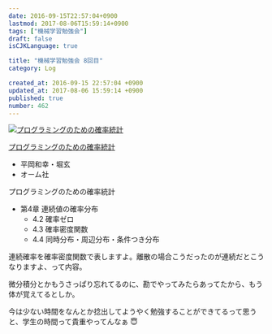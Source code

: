 ```yaml
---
date: 2016-09-15T22:57:04+0900
lastmod: 2017-08-06T15:59:14+0900
tags: ["機械学習勉強会"]
draft: false
isCJKLanguage: true

title: "機械学習勉強会 8回目"
category: Log

created_at: 2016-09-15 22:57:04 +0900
updated_at: 2017-08-06 15:59:14 +0900
published: true
number: 462
---
```


<div class="asin"><div class="asin-image"><a href="https://www.amazon.co.jp/exec/obidos/ASIN/B01IGW5CJ2/nownabe0c-22/"><img src="http://images-jp.amazon.com/images/P/B01IGW5CJ2.09._SL160_.jpg" alt="プログラミングのための確率統計" title="プログラミングのための確率統計"></a></div><div class="asin-detail"><p><a href="https://www.amazon.co.jp/exec/obidos/ASIN/B01IGW5CJ2/nownabe0c-22/">プログラミングのための確率統計</a></p><ul><li>平岡和幸・堀玄</li><li>オーム社</li></ul></div></div>

プログラミングのための確率統計

* 第4章 連続値の確率分布
    * 4.2 確率ゼロ
    * 4.3 確率密度関数
    * 4.4 同時分布・周辺分布・条件つき分布

連続確率を確率密度関数で表しますよ。離散の場合こうだったのが連続だとこうなりますよ、って内容。

微分積分とかもうさっぱり忘れてるのに、勘でやってみたらあってたから、もう体が覚えてるとしか。

今は少ない時間をなんとか捻出してようやく勉強することができてるって思うと、学生の時間って貴重やってんなぁ :innocent: 

